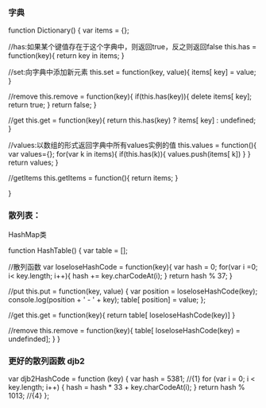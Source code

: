 ### 字典

function Dictionary() {
  var items = {};

  //has:如果某个键值存在于这个字典中，则返回true，反之则返回false
  this.has = function(key){
    return key in items;
  }

  //set:向字典中添加新元素
  this.set = function(key, value){
    items[ key] = value;
  }

  //remove
  this.remove = function(key){
    if(this.has(key)){
      delete items[ key];
      return true;
    }
    return false;
  }

  //get
  this.get = function(key){
    return this.has(key) ? items[ key] : undefined;
  }

  //values:以数组的形式返回字典中所有values实例的值
  this.values = function(){
    var values={};
    for(var k in items){
      if(this.has(k)){
        values.push(items[ k])
      }
    }
    return values;
  }

  //getItems
  this.getItems = function(){
    return items;
  }

}

### 散列表：
HashMap类

function HashTable() {
  var table = [];

  //散列函数
  var loseloseHashCode = function(key){
    var hash = 0;
    for(var i =0; i< key.length; i++){
      hash += key.charCodeAt(i);
    }
    return hash % 37;
  }

  //put
  this.put = function(key, value) {
    var position = loseloseHashCode(key);
    console.log(position + ' - ' + key);
    table[ position] = value;
  };

  //get
  this.get = function(key){
    return table[ loseloseHashCode(key)]
  }

  //remove
  this.remove = function(key){
    table[ loseloseHashCode(key) = undefinded];
  }
}

### 更好的散列函数 djb2
var djb2HashCode = function (key) {
  var hash = 5381; //{1}
  for (var i = 0; i < key.length; i++) { 
    hash = hash * 33 + key.charCodeAt(i); 
  }
  return hash % 1013; //{4}
};
